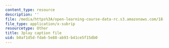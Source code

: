 ```yaml
---
content_type: resource
description: ''
file: /media/https%3A/open-learning-course-data-rc.s3.amazonaws.com/18-086-mathematical-methods-for-engineers-ii-spring-2006/b0af1d5dfda65e88ab93b41ce5f15db0_iVUsEwSg-lw.vtt
file_type: application/x-subrip
resourcetype: Other
title: 3play caption file
uid: b0af1d5d-fda6-5e88-ab93-b41ce5f15db0
---
```

